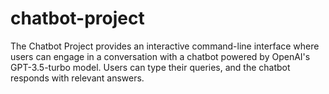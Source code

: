 # chatbot-project
The Chatbot Project provides an interactive command-line interface where users can engage in a conversation with a chatbot powered by OpenAI's GPT-3.5-turbo model. Users can type their queries, and the chatbot responds with relevant answers.
